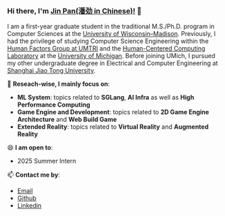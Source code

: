 ### Hi there, I'm [Jin Pan(潘劲 in Chinese)!](https://jhinpan.github.io/) 👋

I am a first-year graduate student in the traditional M.S./Ph.D. program in Computer Sciences at the [University of Wisconsin–Madison](https://www.wisc.edu/). Previously, I had the privilege of studying Computer Science Engineering within the [Human Factors Group at UMTRI](https://www.linkedin.com/company/university-of-michigan-transportation-research-institute/) and the [Human-Centered Computing Laboratory](https://hcc.engin.umich.edu/) at the [University of Michigan](https://www.umich.edu/). Before joining UMich, I pursued my other undergraduate degree in Electrical and Computer Engineering at [Shanghai Jiao Tong University](https://en.sjtu.edu.cn/).


🔭 **Reseach-wise, I mainly focus on**:
- **ML System**: topics related to **SGLang**, **AI Infra** as well as **High Performance Computing**
- **Game Engine and Development**: topics related to **2D Game Engine Architecture** and **Web Build Game**
- **Extended Reality**: topics related to **Virtual Reality** and **Augmented Reality**

😄 **I am open to**:
- 2025 Summer Intern

📫 **Contact me by**:
- [Email](jpan236@wisc.edu)
- [Github](https://github.com/jhinpan/)
- [Linkedin](https://www.linkedin.com/in/jin-pan-246a04253/)
